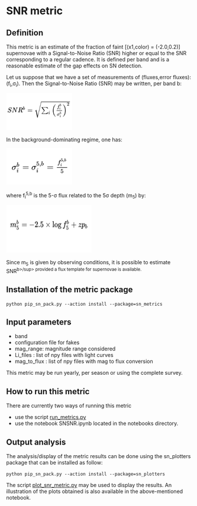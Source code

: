 # SNR metric

## Definition
This metric is an estimate of the fraction of faint [(x1,color) = (-2.0,0.2)] supernovae with a Signal-to-Noise Ratio (SNR) higher or equal to the SNR corresponding to a regular cadence. It is defined per band and is a reasonable estimate of the gap effects on SN detection.

Let us suppose that we have a set of measurements of (fluxes,error fluxes): (f<sub>i</sub>,&sigma;<sub>i</sub>). Then the Signal-to-Noise Ratio (SNR) may be written, per band b:

<img src="SNR.png" height="100">

In the background-dominating regime, one has:

<img src="sigma_bd.png" height="100">

where f<sub>i</sub><sup>5,b</sup> is the 5-&sigma; flux related to the 5&sigma; depth (m<sub>5</sub>) by:

<img src="m5_f5.png" height="130">

Since m<sub>5</sub> is given by observing conditions, it is possible to estimate SNR<sup>b>/sup> provided a flux template for supernovae is available.


## Installation of the metric package

```
python pip_sn_pack.py --action install --package=sn_metrics
```

## Input parameters

 - band
 - configuration file for fakes
 - mag_range: magnitude range considered
 - Li_files : list of npy files with light curves
 - mag_to_flux : list of npy files with mag to flux conversion

This metric may be run yearly, per season or using the complete survey.

## How to run this metric

There are currently two ways of running this metric
 - use the script [run_metrics.py](usage_run_metrics.md)
 - use the notebook SNSNR.ipynb located in the notebooks directory.

## Output analysis

The analysis/display of the metric results can be done using the sn_plotters package that can be installed as follow:

```
python pip_sn_pack.py --action install --package=sn_plotters
```

The script [plot_snr_metric.py](../Plots/usage_plot_snr_metric.md) may be used to display the results. An illustration of the plots obtained is also available in the above-mentioned notebook.